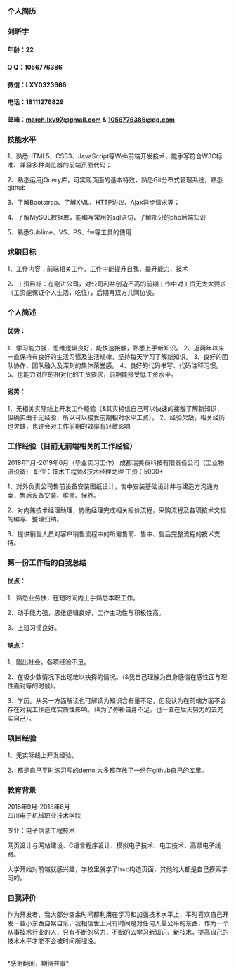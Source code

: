 ### 个人简历

### 刘昕宇

#### 年龄：22
#### Q Q：1056776386
#### 微信：LXY0323666
#### 电话：18111276829
#### 邮箱：march.lxy97@gmail.com & 1056776386@qq.com

### 技能水平
1、熟悉HTML5、CSS3、JavaScript等Web前端开发技术，能手写符合W3C标准、兼容多种浏览器的前端页面代码；

2、熟悉运用jQuery库，可实现页面的基本特效，熟悉Git分布式管理系统，熟悉github

3、了解Bootstrap、了解XML、HTTP协议、Ajax异步请求等；

4、了解MySQL数据库，能编写常用的sql语句，了解部分的php后端知识

5、熟悉Sublime、VS、PS、fw等工具的使用

### 求职目标

1、工作内容：前端相关工作，工作中能提升自我，提升能力、技术

2、工资目标：在刚进公司，对公司利益创造不高的前期工作中对工资无太大要求（工资能保证个人生活，吃住），后期再双方共同协谈。

### 个人简述

#### 优势：
1、学习能力强，思维逻辑良好，能快速接触，熟悉上手新知识。
2、近两年以来一直保持有良好的生活习惯及生活规律，坚持每天学习了解新知识。
3、良好的团队协作，团队融入及深刻的集体荣誉感。
4、良好的代码书写、代码注释习惯。
5、也能力对应的相对化的工资要求，前期能接受低工资水平。

#### 劣势：
1、无相关实际线上开发工作经验（&其实相信自己可以快速的接触了解新知识，但确实由于无经验，所以可以接受前期相对水平工资）。
2、经验欠缺，相关经历也欠缺，也许会对工作前期的效率有轻微影响

### 工作经验（目前无前端相关的工作经验）

2018年1月-2019年6月（毕业实习工作）
成都瑞美泰科技有限责任公司（工业物流设备） 
职位：技术工程师&技术经理助理
工资：5000+

1、对外负责公司售前设备安装图纸设计，售中安装基础设计并与建造方沟通方案，售后设备安装、维修、保养。

2、对内兼技术经理助理，协助经理完成相关报价流程，采购流程及各项技术文档的编写、整理归纳。

3、提供销售人员对客户销售流程中的所需售前、售中、售后完整流程的技术支持。

### 第一份工作后的自我总结

#### 优点：
1、熟悉业务快，在短时间内上手熟悉本职工作。

2、动手能力强，思维逻辑良好，工作主动性与积极性高。

3、上班习惯良好。

#### 缺点：
1、刚出社会，各项经验不足。

2、在极少数情况下出现难以抉择的情况。（&我自己理解为自身感情在感性面与理性面对等的时候）。

3、学历。从另一方面解读也可解读为知识含有量不足，但我认为在前端方面不会存在对我工作造成实质性影响。（&为了弥补自身不足，也一直在后天努力的去充实自己）。
<br>
### 项目经验

1、无实际线上开发经验。

2、都是自己平时练习写的demo,大多都存放了一份在github自己的库里。

### 教育背景

2015年9月-2018年6月   
四川电子机械职业技术学院 

专业：电子信息工程技术

网页设计与网站建设、C语言程序设计、模拟电子技术、电工技术、高频电子线路。

大学开始对前端就感兴趣，学校里就学了h+c构造页面，其他的大都是自己摸索学习的。

### 自我评价

作为开发者，我大部分空余时间都利用在学习和加强技术水平上，平时喜欢自己开发一些小东西自娱自乐，我相信世上只有时间是对任何人最公平的东西，作为一个从事技术行业的人，只有不断的努力，不断的去学习新知识、新技术，提高自己的技术水平才能不会被时间所埋没。

<br>
*感谢翻阅，期待共事*
